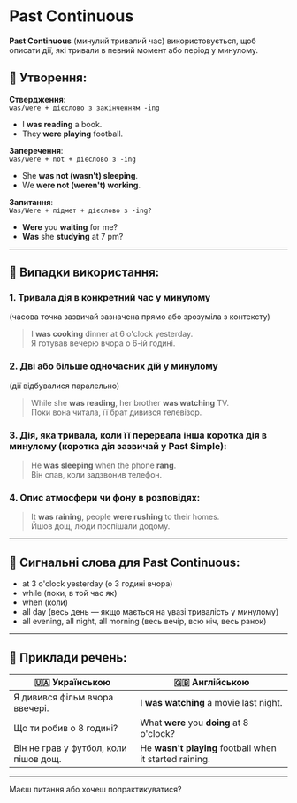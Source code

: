 ﻿# Past Continuous

**Past Continuous** (минулий тривалий час) використовується, щоб описати дії, які тривали в певний момент або період у минулому.

## 📝 Утворення:

**Ствердження**:  
`was/were + дієслово з закінченням -ing`

- I **was reading** a book.
- They **were playing** football.

**Заперечення**:  
`was/were + not + дієслово з -ing`

- She **was not (wasn't) sleeping**.
- We **were not (weren't) working**.

**Запитання**:  
`Was/Were + підмет + дієслово з -ing?`

- **Were** you **waiting** for me?
- **Was** she **studying** at 7 pm?

---

## 📌 Випадки використання:

### 1. Тривала дія в конкретний час у минулому
(часова точка зазвичай зазначена прямо або зрозуміла з контексту)

> I **was cooking** dinner at 6 o'clock yesterday.  
> Я готував вечерю вчора о 6-ій годині.

### 2. Дві або більше одночасних дій у минулому
(дії відбувалися паралельно)

> While she **was reading**, her brother **was watching** TV.  
> Поки вона читала, її брат дивився телевізор.

### 3. Дія, яка тривала, коли її перервала інша коротка дія в минулому (коротка дія зазвичай у **Past Simple**):

> He **was sleeping** when the phone **rang**.  
> Він спав, коли задзвонив телефон.

### 4. Опис атмосфери чи фону в розповідях:

> It **was raining**, people **were rushing** to their homes.  
> Йшов дощ, люди поспішали додому.

---

## 📍 Сигнальні слова для **Past Continuous**:

- at 3 o'clock yesterday (о 3 годині вчора)
- while (поки, в той час як)
- when (коли)
- all day (весь день — якщо мається на увазі тривалість у минулому)
- all evening, all night, all morning (весь вечір, всю ніч, весь ранок)

---

## 📗 Приклади речень:

| 🇺🇦 Українською | 🇬🇧 Англійською |
|----------------|------------------|
| Я дивився фільм вчора ввечері. | I **was watching** a movie last night. |
| Що ти робив о 8 годині? | What **were** you **doing** at 8 o'clock? |
| Він не грав у футбол, коли пішов дощ. | He **wasn't playing** football when it started raining. |

---

Маєш питання або хочеш попрактикуватися?
